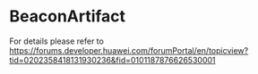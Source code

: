 # BeaconArtifact

For details please refer to https://forums.developer.huawei.com/forumPortal/en/topicview?tid=0202358418131930236&fid=0101187876626530001

